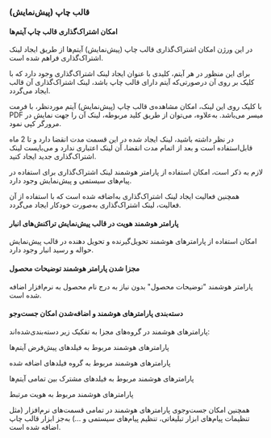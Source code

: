 ###  قالب چاپ (پیش‌نمایش) 

#### امکان اشتراک‌گذاری قالب چاپ آیتم‌ها

در این ورژن امکان اشتراک‌گذاری قالب چاپ (پیش‌نمایش) آیتم‌ها از طریق ایجاد لینک اشتراک‌گذاری فراهم شده است. 

برای این منظور در هر آیتم، کلیدی با عنوان ایجاد لینک اشتراک‌گذاری وجود دارد که با کلیک بر روی آن درصورتی‌که آیتم دارای قالب چاپ باشد، لینک اشتراک‌گذاری آن قالب ایجاد می‌گردد.

با کلیک روی این لینک، امکان مشاهده‌ی قالب چاپ (پیش‌نمایش) آیتم موردنظر، با فرمت PDF میسر می‌باشد. به‌علاوه، می‌توان از طریق کلید مربوطه، لینک آن را جهت نمایش در مرورگر کپی نمود.

در نظر داشته باشید، لینک ایجاد شده در این قسمت مدت انقضا دارد و تا 2 ماه قابل‌استفاده است و بعد از اتمام مدت انقضا، آن لینک اعتباری ندارد و می‌بایست لینک اشتراک‌گذاری جدید ایجاد کنید.

لازم به ذکر است، امکان استفاده از پارامتر هوشمند لینک اشتراک‌گذاری برای استفاده در پیام‌های سیستمی و پیش‌نمایش وجود دارد.

همچنین فعالیت ایجاد لینک اشتراک‌گذاری به‌اضافه شده است که با استفاده از آن فعالیت، لینک اشتراک‌گذاری به‌صورت خودکار ایجاد می‌گردد. 

#### پارامتر هوشمند هویت در قالب پیش‌نمایش تراکنش‌های انبار

امکان استفاده از پارامترهای هوشمند تحویل‌گیرنده و تحویل دهنده در قالب پیش‌نمایش حواله و رسید انبار وجود دارد.

#### مجزا شدن پارامتر هوشمند توضیحات محصول

پارامتر هوشمند "توضیحات محصول" بدون نیاز به درج نام محصول به نرم‌افزار اضافه شده است.

#### دسته‌بندی پارامترهای هوشمند و اضافه‌شدن امکان جست‌وجو

پارامترهای هوشمند در گروه‌های مجزا به تفکیک زیر دسته‌بندی‌شده‌اند:

پارامترهای هوشمند مربوط به فیلدهای پیش‌فرض آیتم‌ها

پارامترهای هوشمند مربوط به گروه فیلدهای اضافه شده

پارامترهای هوشمند مربوط به فیلدهای مشترک بین تمامی آیتم‌ها

پارامترهای هوشمند مربوط به هویت مرتبط

همچنین امکان جست‌وجوی پارامترهای هوشمند در تمامی قسمت‌های نرم‌افزار (مثل تنظیمات پیام‌های ابزار تبلیغاتی، تنظیم پیام‌های
سیستمی و ...) به‌جز ابزار قالب چاپ اضافه شده است. 
